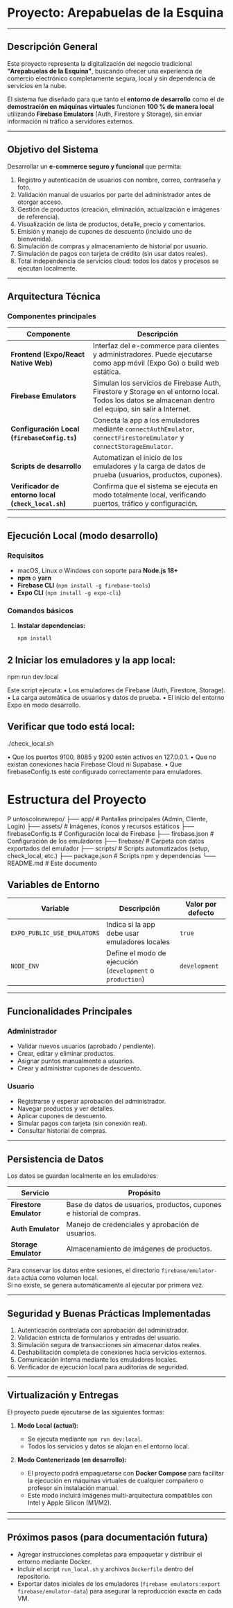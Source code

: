 # Proyecto: Arepabuelas de la Esquina  



---

## Descripción General
Este proyecto representa la digitalización del negocio tradicional **"Arepabuelas de la Esquina"**, buscando ofrecer una experiencia de comercio electrónico completamente segura, local y sin dependencia de servicios en la nube.  

El sistema fue diseñado para que tanto el **entorno de desarrollo** como el de **demostración en máquinas virtuales** funcionen **100 % de manera local** utilizando **Firebase Emulators** (Auth, Firestore y Storage), sin enviar información ni tráfico a servidores externos.

---

## Objetivo del Sistema
Desarrollar un **e-commerce seguro y funcional** que permita:

1. Registro y autenticación de usuarios con nombre, correo, contraseña y foto.  
2. Validación manual de usuarios por parte del administrador antes de otorgar acceso.  
3. Gestión de productos (creación, eliminación, actualización e imágenes de referencia).  
4. Visualización de lista de productos, detalle, precio y comentarios.  
5. Emisión y manejo de cupones de descuento (incluido uno de bienvenida).  
6. Simulación de compras y almacenamiento de historial por usuario.  
7. Simulación de pagos con tarjeta de crédito (sin usar datos reales).  
8. Total independencia de servicios cloud: todos los datos y procesos se ejecutan localmente.

---

## Arquitectura Técnica

### Componentes principales

| Componente | Descripción |
|-------------|--------------|
| **Frontend (Expo/React Native Web)** | Interfaz del e-commerce para clientes y administradores. Puede ejecutarse como app móvil (Expo Go) o build web estática. |
| **Firebase Emulators** | Simulan los servicios de Firebase Auth, Firestore y Storage en el entorno local. Todos los datos se almacenan dentro del equipo, sin salir a Internet. |
| **Configuración Local (`firebaseConfig.ts`)** | Conecta la app a los emuladores mediante `connectAuthEmulator`, `connectFirestoreEmulator` y `connectStorageEmulator`. |
| **Scripts de desarrollo** | Automatizan el inicio de los emuladores y la carga de datos de prueba (usuarios, productos, cupones). |
| **Verificador de entorno local (`check_local.sh`)** | Confirma que el sistema se ejecuta en modo totalmente local, verificando puertos, tráfico y configuración. |

---

## Ejecución Local (modo desarrollo)

### Requisitos
- macOS, Linux o Windows con soporte para **Node.js 18+**
- **npm** o **yarn**
- **Firebase CLI** (`npm install -g firebase-tools`)
- **Expo CLI** (`npm install -g expo-cli`)

### Comandos básicos

1. **Instalar dependencias:**
   ```bash
   npm install


  ## 2 Iniciar los emuladores y la app local:
  npm run dev:local

  Este script ejecuta:
	•	Los emuladores de Firebase (Auth, Firestore, Storage).
	•	La carga automática de usuarios y datos de prueba.
	•	El inicio del entorno Expo en modo desarrollo.

  ## Verificar que todo está local:
  ./check_local.sh


  •	Que los puertos 9100, 8085 y 9200 estén activos en 127.0.0.1.
	•	Que no existan conexiones hacia Firebase Cloud ni Supabase.
	•	Que firebaseConfig.ts esté configurado correctamente para emuladores.


# Estructura del Proyecto
P
untoscolnewrepo/
├── app/                       # Pantallas principales (Admin, Cliente, Login)
├── assets/                    # Imágenes, íconos y recursos estáticos
├── firebaseConfig.ts          # Configuración local de Firebase
├── firebase.json              # Configuración de los emuladores
├── firebase/                  # Carpeta con datos exportados del emulador
├── scripts/                   # Scripts automatizados (setup, check_local, etc.)
├── package.json               # Scripts npm y dependencias
└── README.md                  # Este documento


## Variables de Entorno

| Variable | Descripción | Valor por defecto |
|-----------|--------------|------------------|
| `EXPO_PUBLIC_USE_EMULATORS` | Indica si la app debe usar emuladores locales | `true` |
| `NODE_ENV` | Define el modo de ejecución (`development` o `production`) | `development` |

---

## Funcionalidades Principales

### Administrador
- Validar nuevos usuarios (aprobado / pendiente).  
- Crear, editar y eliminar productos.  
- Asignar puntos manualmente a usuarios.  
- Crear y administrar cupones de descuento.

### Usuario
- Registrarse y esperar aprobación del administrador.  
- Navegar productos y ver detalles.  
- Aplicar cupones de descuento.  
- Simular pagos con tarjeta (sin conexión real).  
- Consultar historial de compras.

---

## Persistencia de Datos
Los datos se guardan localmente en los emuladores:

| Servicio | Propósito |
|-----------|------------|
| **Firestore Emulator** | Base de datos de usuarios, productos, cupones e historial de compras. |
| **Auth Emulator** | Manejo de credenciales y aprobación de usuarios. |
| **Storage Emulator** | Almacenamiento de imágenes de productos. |

Para conservar los datos entre sesiones, el directorio `firebase/emulator-data` actúa como volumen local.  
Si no existe, se genera automáticamente al ejecutar por primera vez.

---

## Seguridad y Buenas Prácticas Implementadas

1. Autenticación controlada con aprobación del administrador.  
2. Validación estricta de formularios y entradas del usuario.  
3. Simulación segura de transacciones sin almacenar datos reales.  
4. Deshabilitación completa de conexiones hacia servicios externos.  
5. Comunicación interna mediante los emuladores locales.  
6. Verificador de ejecución local para auditorías de seguridad.

---

## Virtualización y Entregas

El proyecto puede ejecutarse de las siguientes formas:

1. **Modo Local (actual):**
   - Se ejecuta mediante `npm run dev:local`.
   - Todos los servicios y datos se alojan en el entorno local.

2. **Modo Contenerizado (en desarrollo):**
   - El proyecto podrá empaquetarse con **Docker Compose** para facilitar la ejecución en máquinas virtuales de cualquier compañero o profesor sin instalación manual.  
   - Este modo incluirá imágenes multi-arquitectura compatibles con Intel y Apple Silicon (M1/M2).

---

---

## Próximos pasos (para documentación futura)
- Agregar instrucciones completas para empaquetar y distribuir el entorno mediante Docker.  
- Incluir el script `run_local.sh` y archivos `Dockerfile` dentro del repositorio.  
- Exportar datos iniciales de los emuladores (`firebase emulators:export firebase/emulator-data`) para asegurar la reproducción exacta en cada VM.

   
